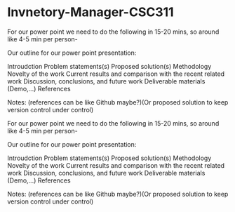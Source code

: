 # Invnetory-Manager-CSC311

For our power point we need to do the following in 15-20 mins, so around like 4-5 min per person-

Our outline for our power point presentation:

Introudction Problem statements(s) Proposed solution(s) Methodology Novelty of the work Current results and comparison with the recent related work Discussion, conclusions, and future work Deliverable materials (Demo,...) References

Notes: (references can be like Github maybe?)(Or proposed solution to keep version control under control)

For our power point we need to do the following in 15-20 mins, so around like 4-5 min per person-

Our outline for our power point presentation:

Introudction
Problem statements(s)
Proposed solution(s)
Methodology
Novelty of the work
Current results and comparison with the recent related work
Discussion, conclusions, and future work
Deliverable materials (Demo,...)
References


Notes:
(references can be like Github maybe?)(Or proposed solution to keep version control under control)
